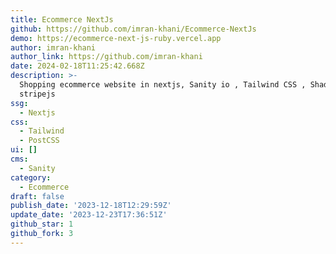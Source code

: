 ```yaml
---
title: Ecommerce NextJs
github: https://github.com/imran-khani/Ecommerce-NextJs
demo: https://ecommerce-next-js-ruby.vercel.app
author: imran-khani
author_link: https://github.com/imran-khani
date: 2024-02-18T11:25:42.668Z
description: >-
  Shopping ecommerce website in nextjs, Sanity io , Tailwind CSS , Shadcn and
  stripejs
ssg:
  - Nextjs
css:
  - Tailwind
  - PostCSS
ui: []
cms:
  - Sanity
category:
  - Ecommerce
draft: false
publish_date: '2023-12-18T12:29:59Z'
update_date: '2023-12-23T17:36:51Z'
github_star: 1
github_fork: 3
---
```

